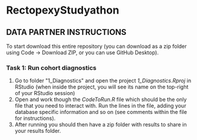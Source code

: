 # RectopexyStudyathon

## DATA PARTNER INSTRUCTIONS

To start download this entire repository (you can download as a zip folder using Code -> Download ZIP, or you can use GitHub Desktop). 

### Task 1: Run cohort diagnostics
1) Go to folder "1_Diagnostics" and open the project <i>1_Diagnostics.Rproj</i> in RStudio (when inside the project, you will see its name on the top-right of your RStudio session)
2) Open and work though the <i>CodeToRun.R</i> file which should be the only file that you need to interact with. Run the lines in the file, adding your database specific information and so on (see comments within the file for instructions). 
3) After running you should then have a zip folder with results to share in your results folder.
